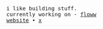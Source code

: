 <samp>
i like building stuff.
<br>
currently working on - <a href="https://github.com/axdrsh/floww">floww</a>
<br>
<a href="https://axdrsh.vercel.app">website</a>  •  <a href="https://x.com/axdrsh">x</a>
</samp>
